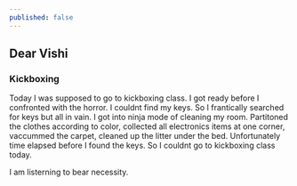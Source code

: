```yaml
---
published: false
---
```

## Dear Vishi

### Kickboxing

Today I was supposed to go to kickboxing class. I got ready before I confronted with the horror. I couldnt find my keys. So I frantically searched for keys but all in vain. I got into ninja mode of cleaning my room. Partitoned the clothes according to color, collected all electronics items at one corner, vaccummed the carpet, cleaned up the litter under the bed. Unfortunately time elapsed before I found the keys. So I couldnt go to kickboxing class today.  



I am listerning to bear necessity.
